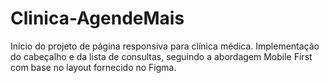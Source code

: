 # Clinica-AgendeMais
Início do projeto de página responsiva para clínica médica. Implementação do cabeçalho e da lista de consultas, seguindo a abordagem Mobile First com base no layout fornecido no Figma.
